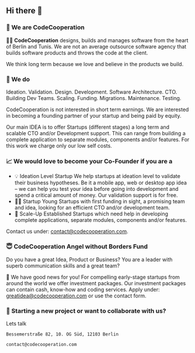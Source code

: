## Hi there 👋


### 🙋‍ We are CodeCooperation

🙋‍♀️ **CodeCooperation** designs, builds and manages software from the heart of Berlin and Tunis.
We are not an average outsource software agency that builds software products and throws the code at the client. 

We think long term because we love and believe in the products we build.

### 🌈 We do
Ideation. Validation. Design. Development. Software Architecture. CTO. Building Dev Teams. Scaling. Funding. Migrations. Maintenance. Testing.

CodeCooperation is not interested in short term earnings. We are interested in becoming a founding partner of your startup and being paid by equity. 

Our main IDEA is to offer Startups (different stages) a long term and scalable CTO and/or Development support. This can range from building a complete application to separate modules, components and/or features. For this work we charge only our low self costs.

### 📈 We would love to become your Co-Founder if you are a
- 💡 Ideation Level Startup
We help startups at ideation level to validate their business hypotheses. Be it a mobile app, web or desktop app idea – we can help you test your idea before going into development and spend a critical amount of money. Our validation support is for free.
- 🧑‍💻️ Startup
Young Startups with first funding in sight, a promising team and idea, looking for an efficient CTO and/or development team.
- 🦄 Scale-Up
Established Startups which need help in developing complete applications, separate modules, components and/or features.

Contact us under: contact@codecooperation.com.


### 😇 CodeCooperation Angel without Borders Fund
Do you have a great Idea, Product or Business?
You are a leader with superb communication skills and a great team?
‍

🧙 We have good news for you!
For compelling early-stage startups from around the world we offer investment packages. Our investment packages can contain cash, know-how and coding services. Apply under: greatidea@codecooperation.com or use the contact form.



### 💌 Starting a new project or want to collaborate with us?
Lets talk 
```Codecooperation GmbH
Bessemerstraße 82, 10. OG Süd, 12103 Berlin
```

```
contact@codecooperation.com
```
